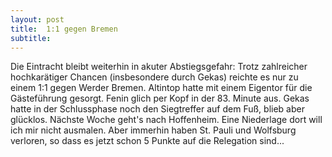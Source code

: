 ```yaml
---
layout: post
title:  1:1 gegen Bremen
subtitle:  
---
```


Die Eintracht bleibt weiterhin in akuter Abstiegsgefahr: Trotz zahlreicher hochkarätiger Chancen (insbesondere durch Gekas) reichte es nur zu einem 1:1 gegen Werder Bremen. Altintop hatte mit einem Eigentor für die Gästeführung gesorgt. Fenin glich per Kopf in der 83. Minute aus. Gekas hatte in der Schlussphase noch den Siegtreffer auf dem Fuß, blieb aber glücklos. Nächste Woche geht's nach Hoffenheim. Eine Niederlage dort will ich mir nicht ausmalen. Aber immerhin haben St. Pauli und Wolfsburg verloren, so dass es jetzt schon 5 Punkte auf die Relegation sind...


